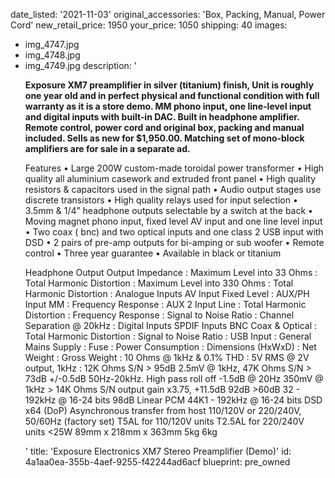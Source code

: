 date_listed: '2021-11-03'
original_accessories: 'Box, Packing, Manual, Power Cord'
new_retail_price: 1950
your_price: 1050
shipping: 40
images:
  - img_4747.jpg
  - img_4748.jpg
  - img_4749.jpg
description: '<p><strong>Exposure XM7 preamplifier in silver (titanium) finish, Unit is roughly one year old and in perfect physical and functional condition with full warranty as it is a store demo. MM phono input, one line-level input and digital inputs with built-in DAC. Built in headphone amplifier. Remote control, power cord and original box, packing and manual included. Sells as new for $1,950.00. Matching set of mono-block amplifiers are for sale in a separate ad.&nbsp;</strong></p><p>Features • Large 200W custom-made toroidal power transformer • High quality all aluminium casework and extruded front panel • High quality resistors &amp; capacitors used in the signal path • Audio output stages use discrete transistors • High quality relays used for input selection • 3.5mm &amp; 1/4” headphone outputs selectable by a switch at the back • Moving magnet phono input, fixed level AV input and one line level input • Two coax ( bnc) and two optical inputs and one class 2 USB input with DSD • 2 pairs of pre-amp outputs for bi-amping or sub woofer • Remote control • Three year guarantee • Available in black or titanium</p><p>Headphone Output Output Impedance : Maximum Level into 33 Ohms : Total Harmonic Distortion : Maximum Level into 330 Ohms : Total Harmonic Distortion : Analogue Inputs AV Input Fixed Level : AUX/PH Input MM : Frequency Response : AUX 2 Input Line : Total Harmonic Distortion : Frequency Response : Signal to Noise Ratio : Channel Separation @ 20kHz : Digital Inputs SPDIF Inputs BNC Coax &amp; Optical : Total Harmonic Distortion : Signal to Noise Ratio : USB Input : General Mains Supply : Fuse : Power Consumption : Dimensions (HxWxD) : Net Weight : Gross Weight : 10 Ohms @ 1kHz &amp; 0.1% THD : 5V RMS @ 2V output, 1kHz : 12K Ohms S/N &gt; 95dB 2.5mV @ 1kHz, 47K Ohms S/N &gt; 73dB +/-0.5dB 50Hz-20kHz. High pass roll off -1.5dB @ 20Hz 350mV @ 1kHz &gt; 14K Ohms S/N output gain x3.75, +11.5dB 92dB &gt;60dB 32 - 192kHz @ 16-24 bits 98dB Linear PCM 44K1 - 192kHz @ 16-24 bits DSD x64 (DoP) Asynchronous transfer from host 110/120V or 220/240V, 50/60Hz (factory set) T5AL for 110/120V units T2.5AL for 220/240V units &lt;25W 89mm x 218mm x 363mm 5kg 6kg</p>'
title: 'Exposure Electronics XM7 Stereo Preamplifier (Demo)'
id: 4a1aa0ea-355b-4aef-9255-f42244ad6acf
blueprint: pre_owned
